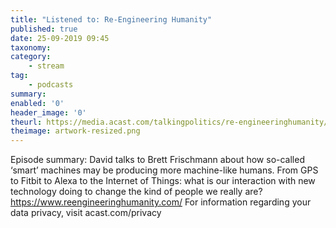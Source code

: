 ```yaml
---
title: "Listened to: Re-Engineering Humanity"
published: true
date: 25-09-2019 09:45
taxonomy:
category:
	- stream
tag:
	- podcasts
summary:
enabled: '0'
header_image: '0'
theurl: https://media.acast.com/talkingpolitics/re-engineeringhumanity/media.mp3
theimage: artwork-resized.png
--- 
```

Episode summary: David talks to Brett Frischmann about how so-called ‘smart’ machines may be producing more machine-like humans. From GPS to Fitbit to Alexa to the Internet of Things: what is our interaction with new technology doing to change the kind of people we really are? https://www.reengineeringhumanity.com/ For information regarding your data privacy, visit acast.com/privacy
